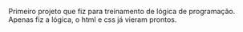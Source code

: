 Primeiro projeto que fiz para treinamento de lógica de programação.
Apenas fiz a lógica, o html e css já vieram prontos.
